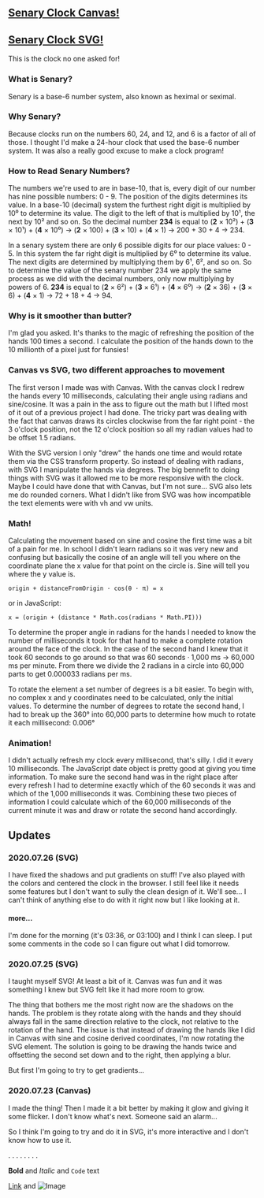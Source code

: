 ## [Senary Clock Canvas!](https://dkallen78.github.io/senary-clock/senaryClock.html)

## [Senary Clock SVG!](https://dkallen78.github.io/senary-clock/senaryClockSVG.html)

This is the clock no one asked for!

### What is Senary?

Senary is a base-6 number system, also known as heximal or seximal. 

### Why Senary?

Because clocks run on the numbers 60, 24, and 12, and 6 is a factor of all of those. I thought I'd make a 24-hour clock that used the base-6 number system. It was also a really good excuse to make a clock program!

### How to Read Senary Numbers?

The numbers we're used to are in base-10, that is, every digit of our number has nine possible numbers: 0 - 9. The position of the digits determines its value. In a base-10 (decimal) system the furthest right digit is multiplied by 10⁰ to determine its value. The digit to the left of that is multiplied by 10¹, the next by 10² and so on. So the decimal number **234** is equal to (**2** × 10²) + (**3** × 10¹) + (**4** × 10⁰) → (**2** × 100) + (**3** × 10) + (**4** × 1) → 200 + 30 + 4 → 234. 

In a senary system there are only 6 possible digits for our place values: 0 - 5. In this system the far right digit is multiplied by 6⁰ to determine its value. The next digits are determined by multiplying them by 6¹, 6², and so on. So to determine the value of the senary number 234 we apply the same process as we did with the decimal numbers, only now multiplying by powers of 6. **234** is equal to (**2** × 6²) + (**3** × 6¹) + (**4** × 6⁰) → (**2** × 36) + (**3** × 6) + (**4** × 1) → 72 + 18 + 4 → 94.  

### Why is it smoother than butter?

I'm glad you asked. It's thanks to the magic of refreshing the position of the hands 100 times a second. I calculate the position of the hands down to the 10 millionth of a pixel just for funsies! 

### Canvas vs SVG, two different approaches to movement

The first verson I made was with Canvas. With the canvas clock I redrew the hands every 10 milliseconds, calculating their angle using radians and sine/cosine. It was a pain in the ass to figure out the math but I lifted most of it out of a previous project I had done. The tricky part was dealing with the fact that canvas draws its circles clockwise from the far right point - the 3 o'clock position, not the 12 o'clock position so all my radian values had to be offset 1.5 radians. 

With the SVG version I only "drew" the hands one time and would rotate them via the CSS transform property. So instead of dealing with radians, with SVG I manipulate the hands via degrees. The big bennefit to doing things with SVG was it allowed me to be more responsive with the clock. Maybe I could have done that with Canvas, but I'm not sure... SVG also lets me do rounded corners. What I didn't like from SVG was how incompatible the text elements were with vh and vw units.

### Math!

Calculating the movement based on sine and cosine the first time was a bit of a pain for me. In school I didn't learn radians so it was very new and confusing but basically the cosine of an angle will tell you where on the coordinate plane the x value for that point on the circle is. Sine will tell you where the y value is.

`origin + distanceFromOrigin · cos(θ · π) = x`

or in JavaScript:

`x = (origin + (distance * Math.cos(radians * Math.PI)))`

To determine the proper angle in radians for the hands I needed to know the number of milliseconds it took for that hand to make a complete rotation around the face of the clock. In the case of the second hand I knew that it took 60 seconds to go around so that was 60 seconds · 1,000 ms → 60,000 ms per minute. From there we divide the 2 radians in a circle into 60,000 parts to get 0.000033 radians per ms. 

To rotate the element a set number of degrees is a bit easier. To begin with, no complex x and y coordinates need to be calculated, only the initial values. To determine the number of degrees to rotate the second hand, I had to break up the 360° into 60,000 parts to determine how much to rotate it each millisecond: 0.006°

### Animation!

I didn't actually refresh my clock every millisecond, that's silly. I did it every 10 milliseconds. The JavaScript date object is pretty good at giving you time information. To make sure the second hand was in the right place after every refresh I had to determine exactly which of the 60 seconds it was and which of the 1,000 milliseconds it was. Combining these two pieces of information I could calculate which of the 60,000 milliseconds of the current minute it was and draw or rotate the second hand accordingly.

## Updates

### 2020.07.26 (SVG)

I have fixed the shadows and put gradients on stuff! I've also played with the colors and centered the clock in the browser. I still feel like it needs some features but I don't want to sully the clean design of it. We'll see... I can't think of anything else to do with it right now but I like looking at it.

#### more...

I'm done for the morning (it's 03:36, or 03:100) and I think I can sleep. I put some comments in the code so I can figure out what I did tomorrow.

### 2020.07.25 (SVG)

I taught myself SVG! At least a bit of it. Canvas was fun and it was something I knew but SVG felt like it had more room to grow. 

The thing that bothers me the most right now are the shadows on the hands. The problem is they rotate along with the hands and they should always fall in the same direction relative to the clock, not relative to the rotation of the hand. The issue is that instead of drawing the hands like I did in Canvas with sine and cosine derived coordinates, I'm now rotating the SVG element. The solution is going to be drawing the hands twice and offsetting the second set down and to the right, then applying a blur. 

But first I'm going to try to get gradients...

### 2020.07.23 (Canvas)

I made the thing! Then I made it a bit better by making it glow and giving it some flicker. I don't know what's next. Someone said an alarm...

So I think I'm going to try and do it in SVG, it's more interactive and I don't know how to use it.



.
.
.
.
.
.
.
.


**Bold** and _Italic_ and `Code` text

[Link](url) and ![Image](src)
```
